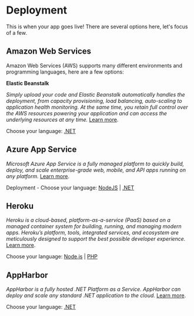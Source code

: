 # Deployment

This is when your app goes live! There are several options here, let's focus of a few.

## Amazon Web Services

Amazon Web Services (AWS) supports many different environments and programming languages, here are a few options:

**Elastic Beanstalk**

_Simply upload your code and Elastic Beanstalk automatically handles the deployment, from capacity provisioning, load balancing, auto-scaling to application health monitoring. At the same time, you retain full control over the AWS resources powering your application and can access the underlying resources at any time._ [Learn more](https://aws.amazon.com/elasticbeanstalk/).

Choose your language: [.NET](deployment/aws/net)

## Azure App Service

_Microsoft Azure App Service is a fully managed platform to quickly build, deploy, and scale enterprise-grade web, mobile, and API apps running on any platform._ [Learn more](https://azure.microsoft.com/en-us/services/app-service/).

<!--Introduction - [What's Azure and its App Service, and why?](deployment/azure/)-->

Deployment - Choose your language:  [NodeJS](deployment/azure/node) | [.NET](deployment/azure/net)

<!--Advanced Topics - [Custom domain name, Security, Load balancing, Backup and Restore, Elasticity and Autoscaling](deployment/azure/advanced)-->

## Heroku

_Heroku is a cloud-based, platform-as-a-service (PaaS) based on a managed container system for building, running, and managing modern apps. Heroku’s platform, tools, integrated services, and ecosystem are meticulously designed to support the best possible developer experience._ [Learn more](https://devcenter.heroku.com/articles/git).

Choose your language:  [Node.js](deployment/heroku/heroku) | [PHP](deployment/heroku/heroku)

## AppHarbor

_AppHarbor is a fully hosted .NET Platform as a Service. AppHarbor can deploy and scale any standard .NET application to the cloud._ [Learn more](https://appharbor.com/).

Choose your language:  [.NET](https://forge.autodesk.com/blog/deploying-forge-aspnet-samples-appharbor)
